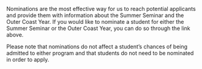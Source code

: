 Nominations are the most effective way for us to reach potential applicants and provide them with information about the Summer Seminar and the Outer Coast Year. If you would like to nominate a student for either the Summer Seminar or the Outer Coast Year, you can do so through the link above.

Please note that nominations do not affect a student’s chances of being admitted to either program and that students do not need to be nominated in order to apply.


